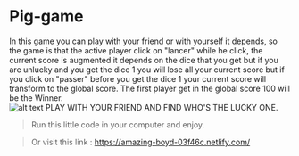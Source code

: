 # Pig-game
In this game you can play with your friend or with yourself it depends, so the game is that the active player click on "lancer" while he click, the current score is augmented it depends on the dice that you get but if you are unlucky and you get the dice 1 you will lose all your current score but if you click on "passer" before you get the dice 1 your current score will transform to the global score.
The first player get in the global score 100 will be the Winner.\
![alt text](imgdes.png)
PLAY WITH YOUR FRIEND AND FIND WHO'S THE LUCKY ONE.

>Run this little code in your computer and enjoy.

>Or visit this link : https://amazing-boyd-03f46c.netlify.com/
